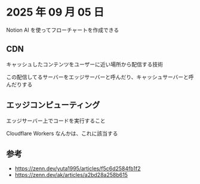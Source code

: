 # 2025 年 09 月 05 日

Notion AI を使ってフローチャートを作成できる

## CDN

キャッシュしたコンテンツをユーザーに近い場所から配信する技術

この配信してるサーバーをエッジサーバーと呼んだり、キャッシュサーバーと呼んだりする

## エッジコンピューティング

エッジサーバー上でコードを実行すること

Cloudflare Workers なんかは、これに該当する

## 参考

- https://zenn.dev/yuta1995/articles/f5c6d2584fb1f2
- https://zenn.dev/ak/articles/a2bd28a258b615
